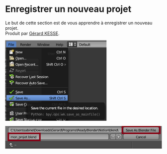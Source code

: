 # Enregistrer un nouveau projet

Le but de cette section est de vous apprendre à enregistrer un nouveau projet.  
Produit par 
[Gérard KESSE](https://github.com/gkesse/ "https://github.com/gkesse").

![Image](https://raw.githubusercontent.com/gkesse/ReadyBlender/master/Notion/img/Fichier_Enregistrer.png)

![Image](https://raw.githubusercontent.com/gkesse/ReadyBlender/master/Notion/img/Fichier_Enregistrer2.png)

